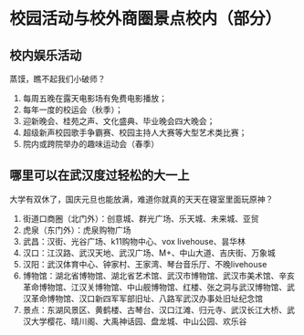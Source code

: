 # 校园活动与校外商圈景点校内（部分）

## 校内娱乐活动

蒸馍，瞧不起我们小破师？

1. 每周五晚在露天电影场有免费电影播放；
2. 每年一度的校运会（秋季）；
3. 迎新晚会、桂苑之声、文化盛典、毕业晚会四大晚会；
4. 超级新声校园歌手争霸赛、校园主持人大赛等大型艺术类比赛；
5. 院内或跨院举办的趣味运动会（春季）

## 哪里可以在武汉度过轻松的大一上

大学有双休了，国庆元旦也能放满，难道你就真的天天在寝室里面玩原神？

1. 街道口商圈（北门外）：创意城、群光广场、乐天城、未来城、亚贸
2. 虎泉（东门外）：虎泉购物广场
3. 武昌：汉街、光谷广场、k11购物中心、vox livehouse、昙华林
4. 汉口：江汉路、武汉天地、武汉广场、M+、中山大道、吉庆街、万象城
5. 汉阳：武汉体育中心、钟家村、王家湾、琴台音乐厅、不晚livehouse
6. 博物馆：湖北省博物馆、湖北省艺术馆、武汉市博物馆、武汉市美术馆、辛亥革命博物馆、江汉关博物馆、中山舰博物馆、红楼、张之洞与武汉博物馆、武汉革命博物馆、汉口新四军军部旧址、八路军武汉办事处旧址纪念馆
7. 景点：东湖风景区、黄鹤楼、古琴台、汉口江滩、归元寺、武汉长江大桥、武汉大学樱花、晴川阁、大禹神话园、盘龙城、中山公园、欢乐谷